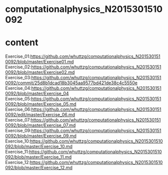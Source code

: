 # computationalphysics_N2015301510092
# content
Exercise_01:https://github.com/whuttzg/computationalphysics_N2015301510092/blob/master/Exercise01.md
Exercise_02:https://github.com/whuttzg/computationalphysics_N2015301510092/blob/master/Exercise02.md
Exercise_03:https://github.com/whuttzg/computationalphysics_N2015301510092/commit/25d8b1dcad18b3045aa9577bd421de38c4c5550e
Exercise_04:https://github.com/whuttzg/computationalphysics_N2015301510092/blob/master/Exercise_04
Exercise_05:https://github.com/whuttzg/computationalphysics_N2015301510092/blob/master/Exercise_05.md
Exercise_06:https://github.com/whuttzg/computationalphysics_N2015301510092/edit/master/Exercise_06.md
Exercise_07:https://github.com/whuttzg/computationalphysics_N2015301510092/blob/master/Exercise_07.md
Exercise_09:https://github.com/whuttzg/computationalphysics_N2015301510092/blob/master/Exercise_09.md
Exercise_10:https://github.com/whuttzg/computationalphysics_N2015301510092/blob/master/Exercise_10.md
Exercise_11:https://github.com/whuttzg/computationalphysics_N2015301510092/blob/master/Exercise_11.md
Exercise_12:https://github.com/whuttzg/computationalphysics_N2015301510092/blob/master/Exercise_12.md
